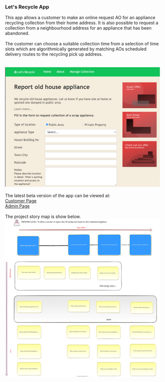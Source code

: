 ### Let's Recycle App

This app allows a customer to make an online request 
AO for an appliance recycling collection from their 
home address. It is also possible to request a collection 
from a neighbourhood address for an appliance that has been abandoned.
<br />
<br />
The customer can choose a suitable collection time from a selection
of time slots which are algorithmically generated by matching 
AOs scheduled delivery routes to the recycling pick up address.  
<br />
<br />
![Customer Form](docs/readme_customer_form.png)
<br />
<br />
The latest beta version of the app can be viewed at:
<br />
[Customer Page](https://lets-recycle-app.github.io)
<br />
[Admin Page](https://lets-recycle-app.github.io/#/admin)
<br />
<br />
The project story map is show below.
<br />
![Story Map](docs/readme-story-map.svg)
